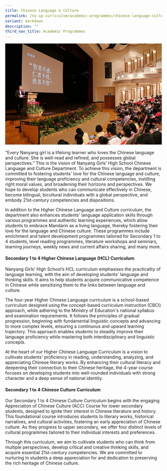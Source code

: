 ```yaml
---
title: Chinese Language & Culture
permalink: /ny-ip-curriculum/academic-programmes/chinese-language-culture/
variant: markdown
description: ""
third_nav_title: Academic Programmes
---
```

<img src="/images/CLheader.jpg">

<p>“Every Nanyang girl is a lifelong learner who loves the Chinese language
and culture. She is well-read and refined, and possesses global perspectives.”
This is the vision of Nanyang Girls’ High School Chinese Language and Culture
Department. To achieve this vision, the department is committed to fostering
students' love for the Chinese language and culture, improving their language
proficiency and cultural competencies, instilling right moral values, and
broadening their horizons and perspectives. We hope to develop students
who can communicate effectively in Chinese, become bilingual, bicultural
individuals with a global perspective, and embody 21st-century competencies
and dispositions.</p>
<p>In addition to the Higher Chinese Language and Culture curriculum, the
department also enhances students' language application skills through
various programmes and authentic learning experiences, which allow students
to embrace Mandarin as a living language, thereby fostering their love
for the language and Chinese culture. These programmes include enrichment
and talent development programmes tailored for Secondary 1 to 4 students,
level reading programmes, literature workshops and seminars, learning journeys,
weekly news and current affairs sharing, and many more.</p>

#### Secondary 1 to 4 Higher Chinese Language (HCL) Curriculum

<p>Nanyang Girls’ High School’s HCL curriculum emphasises the practicality
of language learning, with the aim of developing students' language and
thinking skills. It aims to help students acquire communicative competence
in Chinese while sensitizing them to the links between language and culture.</p>
<p>The four-year Higher Chinese Language curriculum is a school-based curriculum
designed using the concept-based curriculum instruction (CBCI) approach,
while adhering to the Ministry of Education's national syllabus and examination
requirements. It follows the principles of gradual progression, beginning
with fundamental linguistic concepts and advancing to more complex levels,
ensuring a continuous and upward learning trajectory. This approach enables
students to steadily improve their language proficiency while mastering
both interdisciplinary and linguistic concepts.</p>
<p>At the heart of our Higher Chinese Language Curriculum is a vision to
cultivate students' proficiency in reading, understanding, analyzing, and
appreciating Chinese literary works. By enhancing their cultural literacy
and deepening their connection to their Chinese heritage, the 4-year course
focuses on developing students into well-rounded individuals with strong
character and a deep sense of national identity.</p>

#### Secondary 1 to 4 Chinese Culture Curriculum

<p>Our Secondary 1 to 4 Chinese Culture Curriculum begins with the engaging
Appreciation of Chinese Culture (ACC) Course for lower secondary students,
designed to ignite their interest in Chinese literature and history. This
foundational course introduces students to literary works, historical narratives,
and cultural activities, fostering an early appreciation of Chinese culture.
As they progress to upper secondary, we offer four distinct levels of cultural
programmes tailored to their individual interests and preferences.</p>
<p>Through this curriculum, we aim to cultivate students who can think from
multiple perspectives, develop critical and creative thinking skills, and
acquire essential 21st-century competencies. We are committed to nurturing
in students a deep appreciation for and dedication to preserving the rich
heritage of Chinese culture.</p>
<p></p>